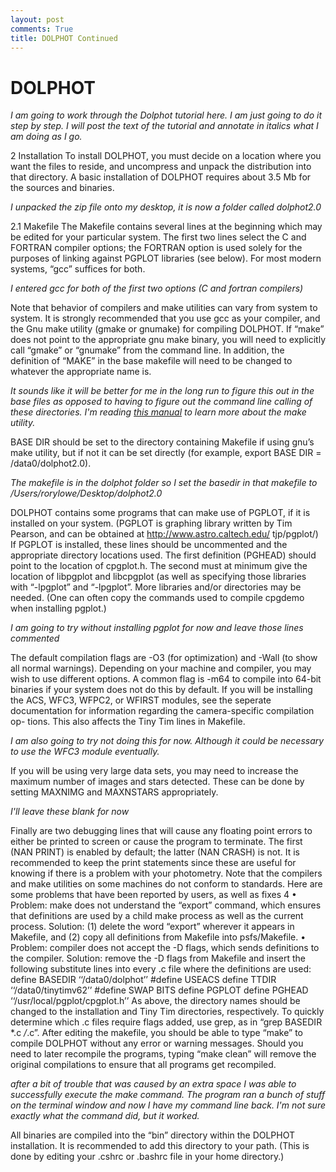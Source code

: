 ```yaml
---
layout: post
comments: True
title: DOLPHOT Continued
---
```


# DOLPHOT
*I am going to work through the Dolphot tutorial here. I am just going to do it step by step. I will post the text of the tutorial and annotate in italics what I am doing as I go.*


2 Installation
To install DOLPHOT, you must decide on a location where you want the files to reside, and uncompress and unpack the distribution into that directory. A basic installation of DOLPHOT requires about 3.5 Mb for the sources and binaries.

*I unpacked the zip file onto my desktop, it is now a folder called dolphot2.0*

2.1 Makefile
The Makefile contains several lines at the beginning which may be edited for your particular system.
The first two lines select the C and FORTRAN compiler options; the FORTRAN option is used solely for the purposes of linking against PGPLOT libraries (see below). For most modern systems, “gcc” suffices for both.

*I entered gcc for both of the first two options (C and fortran compilers)*

Note that behavior of compilers and make utilities can vary from system to system. It is strongly recommended that you use gcc as your compiler, and the Gnu make utility (gmake or gnumake) for compiling DOLPHOT. If “make” does not point to the appropriate gnu make binary, you will need to explicitly call “gmake” or “gnumake” from the command line. In addition, the definition of “MAKE” in the base makefile will need to be changed to whatever the appropriate name is.

*It sounds like it will be better for me in the long run to figure this out in the base files as opposed to having to figure out the command line calling of these directories. I'm reading [this manual](https://www.gnu.org/software/make/manual/make.html) to learn more about the make utility.*

BASE DIR should be set to the directory containing Makefile if using gnu’s make utility, but if not it can be set directly (for example, export BASE DIR = /data0/dolphot2.0).

*The makefile is in the dolphot folder so I set the basedir in that makefile to /Users/rorylowe/Desktop/dolphot2.0*

DOLPHOT contains some programs that can make use of PGPLOT, if it is installed on your system. (PGPLOT is graphing library written by Tim Pearson, and can be obtained at http://www.astro.caltech.edu/ tjp/pgplot/) If PGPLOT is installed, these lines should be uncommented and the appropriate directory locations used. The first definition (PGHEAD) should point to the location of cpgplot.h. The second must at minimum give the location of libpgplot and libcpgplot (as well as specifying those libraries with “-lpgplot” and “-lpgplot”. More libraries and/or directories may be needed. (One can often copy the commands used to compile cpgdemo when installing pgplot.)

*I am going to try without installing pgplot for now and leave those lines commented*

The default compilation flags are -O3 (for optimization) and -Wall (to show all normal warnings). Depending on your machine and compiler, you may wish to use different options. A common flag is -m64 to compile into 64-bit binaries if your system does not do this by default.
If you will be installing the ACS, WFC3, WFPC2, or WFIRST modules, see the seperate documentation for information regarding the camera-specific compilation op- tions. This also affects the Tiny Tim lines in Makefile.

*I am also going to try not doing this for now. Although it could be necessary to use the WFC3 module eventually.*

If you will be using very large data sets, you may need to increase the maximum number of images and stars detected. These can be done by setting MAXNIMG and MAXNSTARS appropriately.

*I'll leave these blank for now*

Finally are two debugging lines that will cause any floating point errors to either be printed to screen or cause the program to terminate. The first (NAN PRINT) is enabled by default; the latter (NAN CRASH) is not. It is recommended to keep the print statements since these are useful for knowing if there is a problem with your photometry.
Note that the compilers and make utilities on some machines do not conform to standards. Here are some problems that have been reported by users, as well as fixes
    4
• Problem: make does not understand the “export” command, which ensures that definitions are used by a child make process as well as the current process. Solution: (1) delete the word “export” wherever it appears in Makefile, and (2) copy all definitions from Makefile into psfs/Makefile.
• Problem: compiler does not accept the -D flags, which sends definitions to the compiler. Solution: remove the -D flags from Makefile and insert the following substitute lines into every .c file where the definitions are used:
define BASEDIR ‘‘/data0/dolphot’’ #define USEACS
define TTDIR ‘‘/data0/tinytimv62’’ #define SWAP BITS
define PGPLOT
define PGHEAD ‘‘/usr/local/pgplot/cpgplot.h’’
As above, the directory names should be changed to the installation and Tiny Tim directories, respectively. To quickly determine which .c files require flags added, use grep, as in “grep BASEDIR *.c */*.c”.
After editing the makefile, you should be able to type “make” to compile DOLPHOT without any error or warning messages. Should you need to later recompile the programs, typing “make clean” will remove the original compilations to ensure that all programs get recompiled.

*after a bit of trouble that was caused by an extra space I was able to successfully execute the make command. The program ran a bunch of stuff on the terminal window and now I have my command line back. I'm not sure exactly what the command did, but it worked.*

All binaries are compiled into the “bin” directory within the DOLPHOT installation. It is recommended to add this directory to your path. (This is done by editing your .cshrc or .bashrc file in your home directory.)
